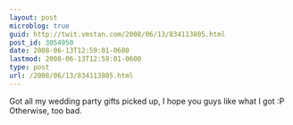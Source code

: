 ```yaml
---
layout: post
microblog: true
guid: http://twit.vmstan.com/2008/06/13/834113805.html
post_id: 3054950
date: 2008-06-13T12:59:01-0600
lastmod: 2008-06-13T12:59:01-0600
type: post
url: /2008/06/13/834113805.html
---
```

Got all my wedding party gifts picked up, I hope you guys like what I got :P Otherwise, too bad.
